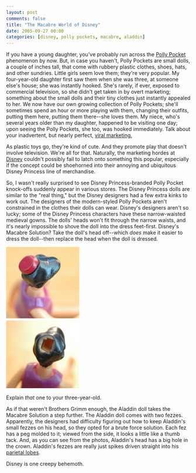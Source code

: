 ```yaml
---
layout: post
comments: false
title: "The Macabre World of Disney"
date: 2005-09-27 00:00
categories: [disney, polly pockets, macabre, aladdin]
---
```


If you have a young daughter, you've probably run across the
[Polly Pocket][] phenomenon by now. But,
in case you haven't, Polly Pockets are small dolls, a couple of
inches tall, that come with rubbery plastic clothes, shoes, hats,
and other sundries. Little girls seem love them; they're very
popular. My four-year-old daughter first saw them when she was
three, at someone else's house; she was instantly hooked. She's
rarely, if ever, exposed to commercial television, so she didn't
get taken in by overt marketing; something about the small dolls
and their tiny clothes just instantly appealed to her. We now have
our own growing collection of Polly Pockets; she'll sometimes spend
an hour or more playing with them, changing their outfits, putting
them here, putting them there--she loves them. My niece, who's
several years older than my daughter, happened to be visiting one
day; upon seeing the Polly Pockets, she too, was hooked
immediately. Talk about your inadvertent, but nearly perfect,
[viral marketing.][]

As plastic toys go, they're kind of cute. And they promote play
that doesn't involve television. We're all for that. Naturally, the
marketing hordes at [Disney][] couldn't
possibly fail to latch onto something this popular, especially if
the concept could be shoehorned into their annoying and ubiquitous
Disney Princess line of merchandise.

So, I wasn't really surprised to see Disney Princess-branded Polly
Pocket knock-offs suddenly appear in various stores. The Disney
Princess dolls are similar to the "real thing," but the Disney
designers had a few extra kinks to work out. The designers of the
modern-styled Polly Pockets aren't constrained in the clothes their
dolls can wear. Disney's designers aren't so lucky; some of the
Disney Princess characters have these narrow-waisted medieval
gowns. The dolls' heads won't fit through the narrow waists, and
it's nearly impossible to shove the doll into the dress feet-first.
Disney's Macabre Solution? Take the doll's head off--which *does*
make it easier to dress the doll--then replace the head when the
doll is dressed.

![Aladdin doll](/images/aladdin.jpg)

Explain *that* one to your three-year-old.

As if that weren't Brothers Grimm enough, the Aladdin doll takes
the Macabre Solution a step further. The Aladdin doll comes with
two fezzes. Apparently, the designers had difficulty figuring out
how to keep Aladdin's small fezzes on his head, so they opted for a
brute force solution. Each fez has a peg molded to it; viewed from
the side, it looks a little like a thumb tack. And, as you can see
from the photos, Aladdin's head has a big hole in the crown.
Aladdin's fezzes are really just spikes driven straight into his
[parietal lobes][].

Disney is one creepy behemoth.

[Polly Pocket]: http://www.pollypocket.com/
[viral marketing.]: http://en.wikipedia.org/wiki/Viral_marketing
[Disney]: http://www.disney.com/
[parietal lobes]: http://en.wikipedia.org/wiki/Parietal_lobe

